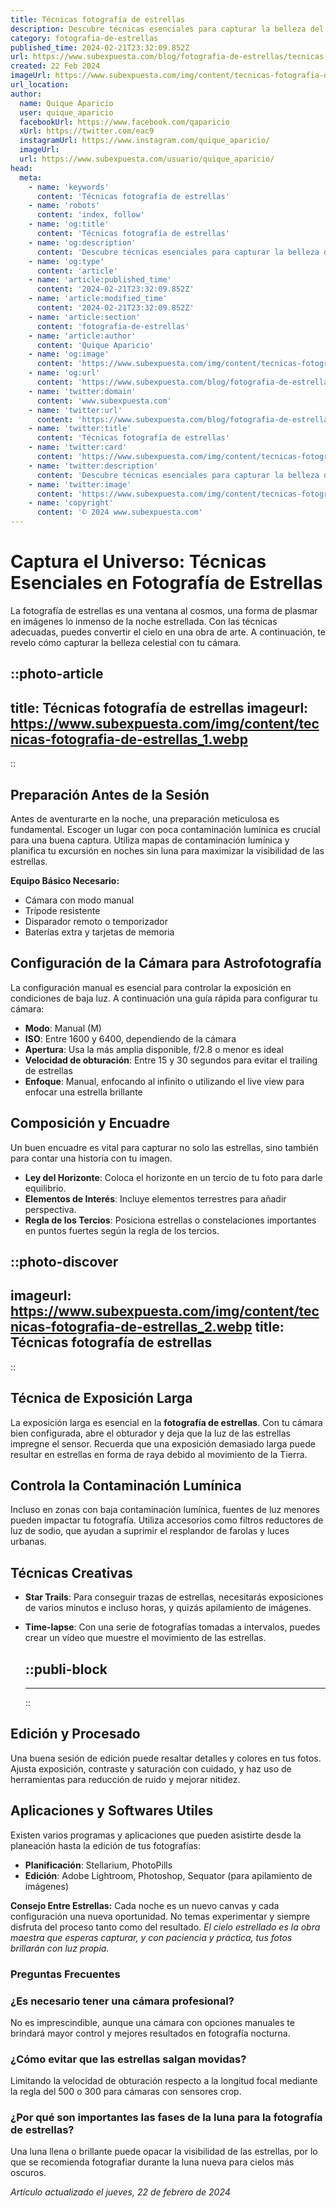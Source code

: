 ```yaml
---
title: Técnicas fotografía de estrellas
description: Descubre técnicas esenciales para capturar la belleza del cielo nocturno. Fotografía de estrellas; guías, tips y trucos para imágenes deslumbrantes.
category: fotografia-de-estrellas
published_time: 2024-02-21T23:32:09.852Z
url: https://www.subexpuesta.com/blog/fotografia-de-estrellas/tecnicas-fotografia-de-estrellas
created: 22 Feb 2024
imageUrl: https://www.subexpuesta.com/img/content/tecnicas-fotografia-de-estrellas_1.webp
url_location:
author:
  name: Quique Aparicio
  user: quique_aparicio
  facebookUrl: https://www.facebook.com/qaparicio
  xUrl: https://twitter.com/eac9
  instagramUrl: https://www.instagram.com/quique_aparicio/
  imageUrl: 
  url: https://www.subexpuesta.com/usuario/quique_aparicio/
head:
  meta:
    - name: 'keywords'
      content: 'Técnicas fotografía de estrellas'
    - name: 'robots'
      content: 'index, follow'
    - name: 'og:title'
      content: 'Técnicas fotografía de estrellas'
    - name: 'og:description'
      content: 'Descubre técnicas esenciales para capturar la belleza del cielo nocturno. Fotografía de estrellas; guías, tips y trucos para imágenes deslumbrantes.'
    - name: 'og:type'
      content: 'article'
    - name: 'article:published_time'
      content: '2024-02-21T23:32:09.852Z'
    - name: 'article:modified_time'
      content: '2024-02-21T23:32:09.852Z'
    - name: 'article:section'
      content: 'fotografia-de-estrellas'
    - name: 'article:author'
      content: 'Quique Aparicio'
    - name: 'og:image'
      content: 'https://www.subexpuesta.com/img/content/tecnicas-fotografia-de-estrellas_1.webp'
    - name: 'og:url'
      content: 'https://www.subexpuesta.com/blog/fotografia-de-estrellas/tecnicas-fotografia-de-estrellas'
    - name: 'twitter:domain'
      content: 'www.subexpuesta.com'
    - name: 'twitter:url'
      content: 'https://www.subexpuesta.com/blog/fotografia-de-estrellas/tecnicas-fotografia-de-estrellas'
    - name: 'twitter:title'
      content: 'Técnicas fotografía de estrellas'
    - name: 'twitter:card'
      content: 'https://www.subexpuesta.com/img/content/tecnicas-fotografia-de-estrellas_1.webp'
    - name: 'twitter:description'
      content: 'Descubre técnicas esenciales para capturar la belleza del cielo nocturno. Fotografía de estrellas; guías, tips y trucos para imágenes deslumbrantes.'
    - name: 'twitter:image'
      content: 'https://www.subexpuesta.com/img/content/tecnicas-fotografia-de-estrellas_1.webp'
    - name: 'copyright'
      content: '© 2024 www.subexpuesta.com'
---
```

# Captura el Universo: Técnicas Esenciales en Fotografía de Estrellas

La fotografía de estrellas es una ventana al cosmos, una forma de plasmar en imágenes lo inmenso de la noche estrellada. Con las técnicas adecuadas, puedes convertir el cielo en una obra de arte. A continuación, te revelo cómo capturar la belleza celestial con tu cámara.


::photo-article
---
title: Técnicas fotografía de estrellas
imageurl: https://www.subexpuesta.com/img/content/tecnicas-fotografia-de-estrellas_1.webp
---
::


## Preparación Antes de la Sesión
Antes de aventurarte en la noche, una preparación meticulosa es fundamental. Escoger un lugar con poca contaminación lumínica es crucial para una buena captura. Utiliza mapas de contaminación lumínica y planifica tu excursión en noches sin luna para maximizar la visibilidad de las estrellas.

**Equipo Básico Necesario:**
- Cámara con modo manual
- Trípode resistente
- Disparador remoto o temporizador
- Baterías extra y tarjetas de memoria

## Configuración de la Cámara para Astrofotografía
La configuración manual es esencial para controlar la exposición en condiciones de baja luz. A continuación una guía rápida para configurar tu cámara:

- **Modo**: Manual (M)
- **ISO**: Entre 1600 y 6400, dependiendo de la cámara
- **Apertura**: Usa la más amplia disponible, f/2.8 o menor es ideal
- **Velocidad de obturación**: Entre 15 y 30 segundos para evitar el trailing de estrellas
- **Enfoque**: Manual, enfocando al infinito o utilizando el live view para enfocar una estrella brillante

## Composición y Encuadre
Un buen encuadre es vital para capturar no solo las estrellas, sino también para contar una historia con tu imagen.

- **Ley del Horizonte**: Coloca el horizonte en un tercio de tu foto para darle equilibrio.
- **Elementos de Interés**: Incluye elementos terrestres para añadir perspectiva.
- **Regla de los Tercios**: Posiciona estrellas o constelaciones importantes en puntos fuertes según la regla de los tercios.


::photo-discover
---
imageurl: https://www.subexpuesta.com/img/content/tecnicas-fotografia-de-estrellas_2.webp
title: Técnicas fotografía de estrellas
---
::


## Técnica de Exposición Larga
La exposición larga es esencial en la **fotografía de estrellas**. Con tu cámara bien configurada, abre el obturador y deja que la luz de las estrellas impregne el sensor. Recuerda que una exposición demasiado larga puede resultar en estrellas en forma de raya debido al movimiento de la Tierra.

## Controla la Contaminación Lumínica
Incluso en zonas con baja contaminación lumínica, fuentes de luz menores pueden impactar tu fotografía. Utiliza accesorios como filtros reductores de luz de sodio, que ayudan a suprimir el resplandor de farolas y luces urbanas.

## Técnicas Creativas
- **Star Trails**: Para conseguir trazas de estrellas, necesitarás exposiciones de varios minutos e incluso horas, y quizás apilamiento de imágenes.
- **Time-lapse**: Con una serie de fotografías tomadas a intervalos, puedes crear un vídeo que muestre el movimiento de las estrellas.
  

  ::publi-block
  ---
  ---
  ::
  
  
## Edición y Procesado
Una buena sesión de edición puede resaltar detalles y colores en tus fotos. Ajusta exposición, contraste y saturación con cuidado, y haz uso de herramientas para reducción de ruido y mejorar nitidez.

## Aplicaciones y Softwares Utiles
Existen varios programas y aplicaciones que pueden asistirte desde la planeación hasta la edición de tus fotografías:

- **Planificación**: Stellarium, PhotoPills
- **Edición**: Adobe Lightroom, Photoshop, Sequator (para apilamiento de imágenes)

**Consejo Entre Estrellas:** Cada noche es un nuevo canvas y cada configuración una nueva oportunidad. No temas experimentar y siempre disfruta del proceso tanto como del resultado. *El cielo estrellado es la obra maestra que esperas capturar, y con paciencia y práctica, tus fotos brillarán con luz propia.*

### Preguntas Frecuentes

### ¿Es necesario tener una cámara profesional?
No es imprescindible, aunque una cámara con opciones manuales te brindará mayor control y mejores resultados en fotografía nocturna.

### ¿Cómo evitar que las estrellas salgan movidas?
Limitando la velocidad de obturación respecto a la longitud focal mediante la regla del 500 o 300 para cámaras con sensores crop.

### ¿Por qué son importantes las fases de la luna para la fotografía de estrellas?
Una luna llena o brillante puede opacar la visibilidad de las estrellas, por lo que se recomienda fotografiar durante la luna nueva para cielos más oscuros.

_Artículo actualizado el jueves, 22 de febrero de 2024_